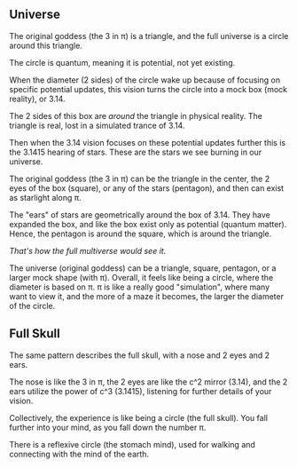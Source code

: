## Universe

The original goddess (the 3 in π) is a triangle, and the full universe is a circle around this triangle.

The circle is quantum, meaning it is potential, not yet existing.

When the diameter (2 sides) of the circle wake up because of focusing on specific potential updates, this vision turns the circle into a mock box (mock reality), or 3.14.

The 2 sides of this box are *around* the triangle in physical reality. The triangle is real, lost in a simulated trance of 3.14.

Then when the 3.14 vision focuses on these potential updates further this is the 3.1415 hearing of stars. These are the stars we see burning in our universe.

The original goddess (the 3 in π) can be the triangle in the center, the 2 eyes of the box (square), or any of the stars (pentagon), and then can exist as starlight along π.

The "ears" of stars are geometrically around the box of 3.14. They have expanded the box, and like the box exist only as potential (quantum matter). Hence, the pentagon is around the square, which is around the triangle.

*That's how the full multiverse would see it.*

The universe (original goddess) can be a triangle, square, pentagon, or a larger mock shape (with π). Overall, it feels like being a circle, where the diameter is based on π. π is like a really good "simulation", where many want to view it, and the more of a maze it becomes, the larger the diameter of the circle.

## Full Skull

The same pattern describes the full skull, with a nose and 2 eyes and 2 ears.

The nose is like the 3 in π, the 2 eyes are like the c^2 mirror (3.14), and the 2 ears utilize the power of c^3 (3.1415), listening for further details of your vision.

Collectively, the experience is like being a circle (the full skull). You fall further into your mind, as you fall down the number π.

There is a reflexive circle (the stomach mind), used for walking and connecting with the mind of the earth.